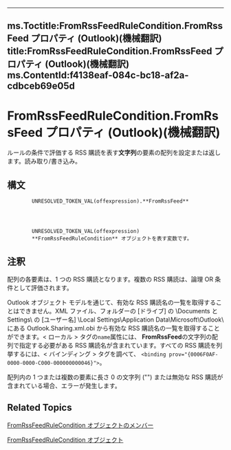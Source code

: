 

---
ms.Toctitle:FromRssFeedRuleCondition.FromRssFeed プロパティ (Outlook)(機械翻訳)
title:FromRssFeedRuleCondition.FromRssFeed プロパティ (Outlook)(機械翻訳)
ms.ContentId:f4138eaf-084c-bc18-af2a-cdbceb69e05d
---
# FromRssFeedRuleCondition.FromRssFeed プロパティ (Outlook)(機械翻訳)




ルールの条件で評価する RSS 購読を表す**文字列**の要素の配列を設定または返します。読み取り/書き込み。

## 構文

            UNRESOLVED_TOKEN_VAL(offexpression).**FromRssFeed**




            UNRESOLVED_TOKEN_VAL(offexpression)
            **FromRssFeedRuleCondition** オブジェクトを表す変数です。



## 注釈
配列の各要素は、1 つの RSS 購読となります。複数の RSS 購読は、論理 OR 条件として評価されます。



Outlook オブジェクト モデルを通じて、有効な RSS 購読名の一覧を取得することはできません。XML ファイル、フォルダーの [ドライブ] の \Documents と Settings\ の [ユーザー名] \Local Settings\Application Data\Microsoft\Outlook\ にある Outlook.Sharing.xml.obi から有効な RSS 購読名の一覧を取得することができます。< ローカル > タグの`name`属性には、 **FromRssFeed**の文字列の配列で指定する必要がある RSS 購読名が含まれています。すべての RSS 購読を列挙するには、< バインディング > タグを調べて、 `<binding prov="{0006F0AF-0000-0000-C000-000000000046}">`。



配列内の 1 つまたは複数の要素に長さ 0 の文字列 ("") または無効な RSS 購読が含まれている場合、エラーが発生します。



## Related Topics

[FromRssFeedRuleCondition オブジェクトのメンバー](0c0a949a-d654-6701-f70d-9a5bb908fed8.md)

[FromRssFeedRuleCondition オブジェクト](8de6e629-7e3d-b4df-d758-a5bff3abd6a1.md)




